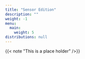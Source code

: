 ```yaml
---
title: "Sensor Edition"
description: ""
weight: -1
menu:
  main:
    weight: 5
distributions: null
---
```

{{< note "This is a place holder" />}}
